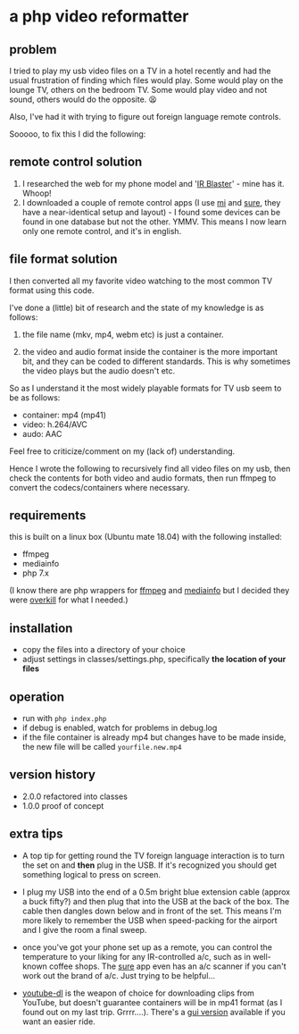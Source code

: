 # a php video reformatter

## problem

I tried to play my usb video files on a TV in a hotel recently and had the usual frustration of finding which files would play. Some would play on the lounge TV, others on the bedroom TV. Some would play video and not sound, others would do the opposite. :tired_face:

Also, I've had it with trying to figure out foreign language remote controls.

Sooooo, to fix this I did the following:

## remote control solution
1. I researched the web for my phone model and '[IR Blaster](https://en.wikipedia.org/wiki/Infrared_blaster)' - mine has it. Whoop!
2. I downloaded a couple of remote control apps (I use [mi](https://play.google.com/store/apps/details?id=com.duokan.phone.remotecontroller) and [sure](https://play.google.com/store/apps/details?id=com.tekoia.sure.activities), they have a near-identical setup and layout) - I found some devices can be found in one database but not the other. YMMV. This means I now learn only one remote control, and it's in english.

## file format solution
I then converted all my favorite video watching to the most common TV format using this code.

I've done a (little) bit of research and the state of my knowledge is as follows:

1) the file name (mkv, mp4, webm etc) is just a container.

2) the video and audio format inside the container is the more important bit, and they can be coded to different standards. This is why sometimes the video plays but the audio doesn't etc.

So as I understand it the most widely playable formats for TV usb seem to be as follows:

* container: mp4 (mp41)
* video: h.264/AVC
* audo: AAC

Feel free to criticize/comment on my (lack of) understanding.

Hence I wrote the following to recursively find all video files on my usb, then check the contents for both video and audio formats, then run ffmpeg to convert the codecs/containers where necessary.

## requirements

this is built on a linux box (Ubuntu mate 18.04) with the following installed:

* ffmpeg
* mediainfo
* php 7.x

(I know there are php wrappers for [ffmpeg](https://github.com/PHP-FFMpeg/PHP-FFMpeg) and [mediainfo](https://github.com/mhor/php-mediainfo) but I decided they were [overkill](https://www.youtube.com/watch?v=6XUeB3eO9qU) for what I needed.)

## installation

* copy the files into  a directory of your choice
* adjust settings in classes/settings.php, specifically **the location of your files**

## operation

* run with `php index.php`
* if debug is enabled, watch for problems in debug.log
* if the file container is already mp4 but changes have to be made inside, the new file will be called `yourfile.new.mp4`

## version history

* 2.0.0 refactored into classes
* 1.0.0 proof of concept

## extra tips

* A top tip for getting round the TV foreign language interaction is to turn the set on and **then** plug in the USB. If it's recognized you should get something logical to press on screen.

* I plug my USB into the end of a 0.5m bright blue extension cable (approx a buck fifty?) and then plug that into the USB at the back of the box. The cable then dangles down below and in front of the set. This means I'm more likely to remember the USB when speed-packing for the airport and I give the room a final sweep.

* once you've got your phone set up as a remote, you can control the temperature to your liking for any IR-controlled a/c, such as in well-known coffee shops. The [sure](https://play.google.com/store/apps/details?id=com.tekoia.sure.activities) app even has an a/c scanner if you can't work out the brand of a/c. Just trying to be helpful...

* [youtube-dl](https://rg3.github.io/youtube-dl/) is the weapon of choice for downloading clips from YouTube, but doesn't guarantee containers will be in mp41 format (as I found out on my last trip. Grrrr....). There's a [gui version](https://mrs0m30n3.github.io/youtube-dl-gui/) available if you want an easier ride.
